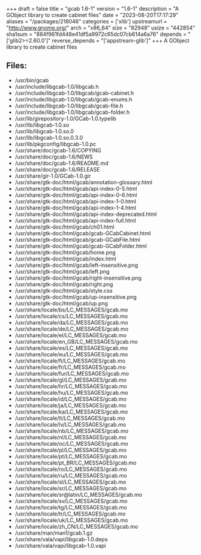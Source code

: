 +++
draft = false
title = "gcab 1.6-1"
version = "1.6-1"
description = "A GObject library to create cabinet files"
date = "2023-08-20T17:17:29"
aliases = "/packages/218046"
categories = ['xlib']
upstreamurl = "http://www.gnome.org/"
arch = "x86_64"
size = "82948"
usize = "442854"
sha1sum = "884f961fd448e41df5a9972c65dc07cb614a6a76"
depends = "['glib2>=2.60.0']"
reverse_depends = "['appstream-glib']"
+++
A GObject library to create cabinet files

## Files: 
* /usr/bin/gcab
* /usr/include/libgcab-1.0/libgcab.h
* /usr/include/libgcab-1.0/libgcab/gcab-cabinet.h
* /usr/include/libgcab-1.0/libgcab/gcab-enums.h
* /usr/include/libgcab-1.0/libgcab/gcab-file.h
* /usr/include/libgcab-1.0/libgcab/gcab-folder.h
* /usr/lib/girepository-1.0/GCab-1.0.typelib
* /usr/lib/libgcab-1.0.so
* /usr/lib/libgcab-1.0.so.0
* /usr/lib/libgcab-1.0.so.0.3.0
* /usr/lib/pkgconfig/libgcab-1.0.pc
* /usr/share/doc/gcab-1.6/COPYING
* /usr/share/doc/gcab-1.6/NEWS
* /usr/share/doc/gcab-1.6/README.md
* /usr/share/doc/gcab-1.6/RELEASE
* /usr/share/gir-1.0/GCab-1.0.gir
* /usr/share/gtk-doc/html/gcab/annotation-glossary.html
* /usr/share/gtk-doc/html/gcab/api-index-0-5.html
* /usr/share/gtk-doc/html/gcab/api-index-0-6.html
* /usr/share/gtk-doc/html/gcab/api-index-1-0.html
* /usr/share/gtk-doc/html/gcab/api-index-1-4.html
* /usr/share/gtk-doc/html/gcab/api-index-deprecated.html
* /usr/share/gtk-doc/html/gcab/api-index-full.html
* /usr/share/gtk-doc/html/gcab/ch01.html
* /usr/share/gtk-doc/html/gcab/gcab-GCabCabinet.html
* /usr/share/gtk-doc/html/gcab/gcab-GCabFile.html
* /usr/share/gtk-doc/html/gcab/gcab-GCabFolder.html
* /usr/share/gtk-doc/html/gcab/home.png
* /usr/share/gtk-doc/html/gcab/index.html
* /usr/share/gtk-doc/html/gcab/left-insensitive.png
* /usr/share/gtk-doc/html/gcab/left.png
* /usr/share/gtk-doc/html/gcab/right-insensitive.png
* /usr/share/gtk-doc/html/gcab/right.png
* /usr/share/gtk-doc/html/gcab/style.css
* /usr/share/gtk-doc/html/gcab/up-insensitive.png
* /usr/share/gtk-doc/html/gcab/up.png
* /usr/share/locale/bs/LC_MESSAGES/gcab.mo
* /usr/share/locale/cs/LC_MESSAGES/gcab.mo
* /usr/share/locale/da/LC_MESSAGES/gcab.mo
* /usr/share/locale/de/LC_MESSAGES/gcab.mo
* /usr/share/locale/el/LC_MESSAGES/gcab.mo
* /usr/share/locale/en_GB/LC_MESSAGES/gcab.mo
* /usr/share/locale/es/LC_MESSAGES/gcab.mo
* /usr/share/locale/eu/LC_MESSAGES/gcab.mo
* /usr/share/locale/fi/LC_MESSAGES/gcab.mo
* /usr/share/locale/fr/LC_MESSAGES/gcab.mo
* /usr/share/locale/fur/LC_MESSAGES/gcab.mo
* /usr/share/locale/gl/LC_MESSAGES/gcab.mo
* /usr/share/locale/hr/LC_MESSAGES/gcab.mo
* /usr/share/locale/hu/LC_MESSAGES/gcab.mo
* /usr/share/locale/id/LC_MESSAGES/gcab.mo
* /usr/share/locale/ja/LC_MESSAGES/gcab.mo
* /usr/share/locale/ka/LC_MESSAGES/gcab.mo
* /usr/share/locale/lt/LC_MESSAGES/gcab.mo
* /usr/share/locale/lv/LC_MESSAGES/gcab.mo
* /usr/share/locale/nb/LC_MESSAGES/gcab.mo
* /usr/share/locale/nl/LC_MESSAGES/gcab.mo
* /usr/share/locale/oc/LC_MESSAGES/gcab.mo
* /usr/share/locale/pl/LC_MESSAGES/gcab.mo
* /usr/share/locale/pt/LC_MESSAGES/gcab.mo
* /usr/share/locale/pt_BR/LC_MESSAGES/gcab.mo
* /usr/share/locale/ro/LC_MESSAGES/gcab.mo
* /usr/share/locale/ru/LC_MESSAGES/gcab.mo
* /usr/share/locale/sl/LC_MESSAGES/gcab.mo
* /usr/share/locale/sr/LC_MESSAGES/gcab.mo
* /usr/share/locale/sr@latin/LC_MESSAGES/gcab.mo
* /usr/share/locale/sv/LC_MESSAGES/gcab.mo
* /usr/share/locale/tg/LC_MESSAGES/gcab.mo
* /usr/share/locale/tr/LC_MESSAGES/gcab.mo
* /usr/share/locale/uk/LC_MESSAGES/gcab.mo
* /usr/share/locale/zh_CN/LC_MESSAGES/gcab.mo
* /usr/share/man/man1/gcab.1.gz
* /usr/share/vala/vapi/libgcab-1.0.deps
* /usr/share/vala/vapi/libgcab-1.0.vapi

